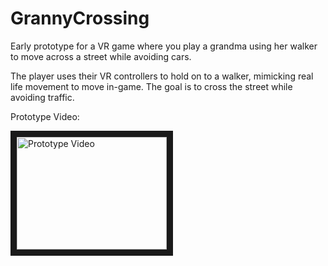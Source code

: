 # GrannyCrossing
 Early prototype for a VR game where you play a grandma using her walker to move across a street while avoiding cars.
 
 The player uses their VR controllers to hold on to a walker, mimicking real life movement to move in-game. The goal is to cross the street while avoiding traffic.
 
 Prototype Video:
 
 <a href="http://www.youtube.com/watch?feature=player_embedded&v=eaLcittUNfk" target="_blank"><img src="http://img.youtube.com/vi/eaLcittUNfk/0.jpg" 
alt="Prototype Video" width="240" height="180" border="10" /></a>
